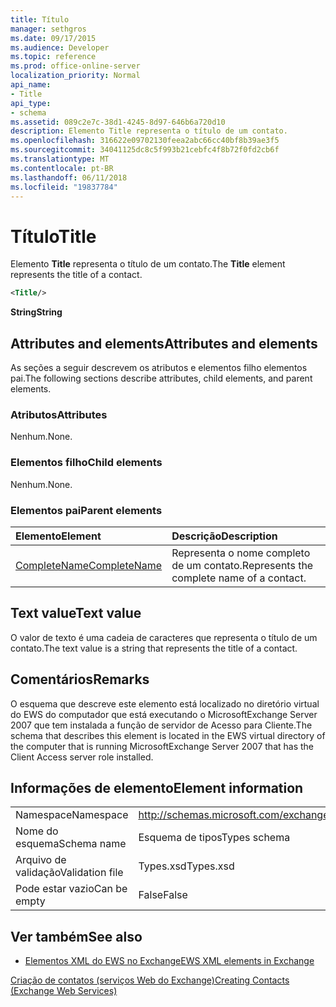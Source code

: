 ```yaml
---
title: Título
manager: sethgros
ms.date: 09/17/2015
ms.audience: Developer
ms.topic: reference
ms.prod: office-online-server
localization_priority: Normal
api_name:
- Title
api_type:
- schema
ms.assetid: 089c2e7c-38d1-4245-8d97-646b6a720d10
description: Elemento Title representa o título de um contato.
ms.openlocfilehash: 316622e09702130feea2abc66cc40bf8b39ae3f5
ms.sourcegitcommit: 34041125dc8c5f993b21cebfc4f8b72f0fd2cb6f
ms.translationtype: MT
ms.contentlocale: pt-BR
ms.lasthandoff: 06/11/2018
ms.locfileid: "19837784"
---
```

# <a name="title"></a><span data-ttu-id="74933-103">Título</span><span class="sxs-lookup"><span data-stu-id="74933-103">Title</span></span>

<span data-ttu-id="74933-104">Elemento **Title** representa o título de um contato.</span><span class="sxs-lookup"><span data-stu-id="74933-104">The **Title** element represents the title of a contact.</span></span> 
  
```xml
<Title/>
```

 <span data-ttu-id="74933-105">**String**</span><span class="sxs-lookup"><span data-stu-id="74933-105">**String**</span></span>
## <a name="attributes-and-elements"></a><span data-ttu-id="74933-106">Attributes and elements</span><span class="sxs-lookup"><span data-stu-id="74933-106">Attributes and elements</span></span>

<span data-ttu-id="74933-107">As seções a seguir descrevem os atributos e elementos filho elementos pai.</span><span class="sxs-lookup"><span data-stu-id="74933-107">The following sections describe attributes, child elements, and parent elements.</span></span>
  
### <a name="attributes"></a><span data-ttu-id="74933-108">Atributos</span><span class="sxs-lookup"><span data-stu-id="74933-108">Attributes</span></span>

<span data-ttu-id="74933-109">Nenhum.</span><span class="sxs-lookup"><span data-stu-id="74933-109">None.</span></span>
  
### <a name="child-elements"></a><span data-ttu-id="74933-110">Elementos filho</span><span class="sxs-lookup"><span data-stu-id="74933-110">Child elements</span></span>

<span data-ttu-id="74933-111">Nenhum.</span><span class="sxs-lookup"><span data-stu-id="74933-111">None.</span></span>
  
### <a name="parent-elements"></a><span data-ttu-id="74933-112">Elementos pai</span><span class="sxs-lookup"><span data-stu-id="74933-112">Parent elements</span></span>

|<span data-ttu-id="74933-113">**Elemento**</span><span class="sxs-lookup"><span data-stu-id="74933-113">**Element**</span></span>|<span data-ttu-id="74933-114">**Descrição**</span><span class="sxs-lookup"><span data-stu-id="74933-114">**Description**</span></span>|
|:-----|:-----|
|[<span data-ttu-id="74933-115">CompleteName</span><span class="sxs-lookup"><span data-stu-id="74933-115">CompleteName</span></span>](completename.md) <br/> |<span data-ttu-id="74933-116">Representa o nome completo de um contato.</span><span class="sxs-lookup"><span data-stu-id="74933-116">Represents the complete name of a contact.</span></span>  <br/> |
   
## <a name="text-value"></a><span data-ttu-id="74933-117">Text value</span><span class="sxs-lookup"><span data-stu-id="74933-117">Text value</span></span>

<span data-ttu-id="74933-118">O valor de texto é uma cadeia de caracteres que representa o título de um contato.</span><span class="sxs-lookup"><span data-stu-id="74933-118">The text value is a string that represents the title of a contact.</span></span>
  
## <a name="remarks"></a><span data-ttu-id="74933-119">Comentários</span><span class="sxs-lookup"><span data-stu-id="74933-119">Remarks</span></span>

<span data-ttu-id="74933-120">O esquema que descreve este elemento está localizado no diretório virtual do EWS do computador que está executando o MicrosoftExchange Server 2007 que tem instalada a função de servidor de Acesso para Cliente.</span><span class="sxs-lookup"><span data-stu-id="74933-120">The schema that describes this element is located in the EWS virtual directory of the computer that is running MicrosoftExchange Server 2007 that has the Client Access server role installed.</span></span>
  
## <a name="element-information"></a><span data-ttu-id="74933-121">Informações de elemento</span><span class="sxs-lookup"><span data-stu-id="74933-121">Element information</span></span>

|||
|:-----|:-----|
|<span data-ttu-id="74933-122">Namespace</span><span class="sxs-lookup"><span data-stu-id="74933-122">Namespace</span></span>  <br/> |http://schemas.microsoft.com/exchange/services/2006/types  <br/> |
|<span data-ttu-id="74933-123">Nome do esquema</span><span class="sxs-lookup"><span data-stu-id="74933-123">Schema name</span></span>  <br/> |<span data-ttu-id="74933-124">Esquema de tipos</span><span class="sxs-lookup"><span data-stu-id="74933-124">Types schema</span></span>  <br/> |
|<span data-ttu-id="74933-125">Arquivo de validação</span><span class="sxs-lookup"><span data-stu-id="74933-125">Validation file</span></span>  <br/> |<span data-ttu-id="74933-126">Types.xsd</span><span class="sxs-lookup"><span data-stu-id="74933-126">Types.xsd</span></span>  <br/> |
|<span data-ttu-id="74933-127">Pode estar vazio</span><span class="sxs-lookup"><span data-stu-id="74933-127">Can be empty</span></span>  <br/> |<span data-ttu-id="74933-128">False</span><span class="sxs-lookup"><span data-stu-id="74933-128">False</span></span>  <br/> |
   
## <a name="see-also"></a><span data-ttu-id="74933-129">Ver também</span><span class="sxs-lookup"><span data-stu-id="74933-129">See also</span></span>



- [<span data-ttu-id="74933-130">Elementos XML do EWS no Exchange</span><span class="sxs-lookup"><span data-stu-id="74933-130">EWS XML elements in Exchange</span></span>](ews-xml-elements-in-exchange.md)


[<span data-ttu-id="74933-131">Criação de contatos (serviços Web do Exchange)</span><span class="sxs-lookup"><span data-stu-id="74933-131">Creating Contacts (Exchange Web Services)</span></span>](http://msdn.microsoft.com/library/4845917e-70d1-481c-bbd7-011ec6571789%28Office.15%29.aspx)

